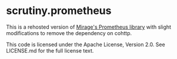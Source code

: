 # scrutiny.prometheus
This is a rehosted version of [Mirage's Prometheus library][prometheus] with
slight modifications to remove the dependency on cohttp.

This code is licensed under the Apache License, Version 2.0. See LICENSE.md for
the full license text.

[prometheus]: https://github.com/mirage/prometheus
